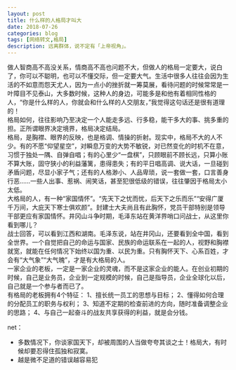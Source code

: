 ```yaml
---
layout: post
title: 什么样的人格局才叫大
date: 2018-07-26
categories: blog
tags: [网络转文,格局]
description: 远离群体，说不定有「上帝视角」。
---
```

做人智商高不高没关系，情商高不高也问题不大，但做人的格局一定要大，说白了，你可以不聪明，也可以不懂交际，但一定要大气。生活中很多人往往会因为生活的不如意而怨天尤人，因为一点小的挫折就一筹莫展，看待问题的时候常常是一叶障目不见泰山，大多数时候，这种人的身边，可能多是和他有着相同性格的人，“你是什么样的人，你就会和什么样的人交朋友，”我觉得这句话还是很有道理的！  
格局如何，往往影响乃至决定一个人能走多远、行多稳，能干多大的事、挑多重的担。正所谓眼界决定境界，格局决定结局。  
格局，是胸襟、眼界的反映，也是格调、情操的折射。现实中，格局不大的人不少。有的不愿“仰望星空”，对瞬息万变的大势不敏锐，对已然变化的时机不在意，习惯于独处一隅、自弹自唱；有的心里少“一盘棋”，只顾眼前不顾长远，只算小账不算大账，固守狭小的利益藩篱，患得患失；有的平日唱高调、说大话，一旦碰到矛盾问题，尽显小家子气；还有的人格渺小、人品卑琐，说一套做一套，口言善身行恶……一些人出事、惹祸、闹笑话，甚至犯很低级的错误，往往肇因于格局太小太低。  
大格局的人，有一种“家国情怀”。“先天下之忧而忧，后天下之乐而乐”“安得广厦千万间，大庇天下寒士俱欢颜”。封建士大夫尚且有此胸怀，党员干部特别是领导干部更应有家国情怀。井冈山斗争时期，毛泽东站在黄洋界哨口问战士，从这里你看到哪儿？  
战士回答，可以看到江西和湖南。毛泽东说，站在井冈山，还要看到全中国，看到全世界。一个自觉把自己的命运与国家、民族的命运联系在一起的人，视野和胸襟就宽，就能在任何情况下始终以国为重、以民为重。只有胸怀天下、心系百姓，才会有“大气象”“大气魄”，才是有大格局的人。  
一家企业的老板，一定是一家企业的灵魂，而不是这家企业的能人。在创业初期的时候，自己是业务员，企业到一定规模的时候，自己是指导员，企业全球化以后，自己就是一个参与者而已了。  
有格局的老板拥有4个特征：
1、擅长统一员工的思想与目标；
2、懂得如何合理的分配员工的职务与权利；
3、知道不定期的检查前进的方向，随时准备调整企业的思路；
4、与自己一起奋斗的战友共享获得的利益，就是会分钱。

net：
- 多数情况下，你谈家国天下，却被周围的人当做夸夸其谈之士！格局大，有时候却要忍得住孤独和寂寞。
- 越是微不足道的错误越容易犯
